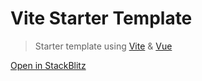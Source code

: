 # Vite Starter Template

> Starter template using [Vite](https://vitejs.dev) & [Vue](https://vuejs.org)

[Open in StackBlitz](https://stackblitz.com/github/musakui/template-vite?file=src%2FApp.vue)